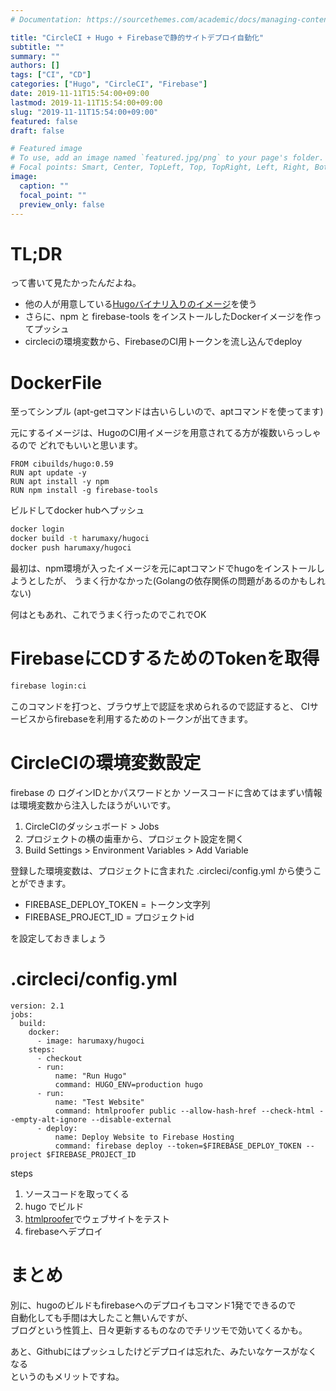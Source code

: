 ```yaml
---
# Documentation: https://sourcethemes.com/academic/docs/managing-content/

title: "CircleCI + Hugo + Firebaseで静的サイトデプロイ自動化"
subtitle: ""
summary: ""
authors: []
tags: ["CI", "CD"]
categories: ["Hugo", "CircleCI", "Firebase"]
date: 2019-11-11T15:54:00+09:00
lastmod: 2019-11-11T15:54:00+09:00
slug: "2019-11-11T15:54:00+09:00"
featured: false
draft: false

# Featured image
# To use, add an image named `featured.jpg/png` to your page's folder.
# Focal points: Smart, Center, TopLeft, Top, TopRight, Left, Right, BottomLeft, Bottom, BottomRight.
image:
  caption: ""
  focal_point: ""
  preview_only: false
---
```


# TL;DR
って書いて見たかったんだよね。

- 他の人が用意している[Hugoバイナリ入りのイメージ](https://github.com/cibuilds/hugo)を使う
- さらに、npm と firebase-tools をインストールしたDockerイメージを作ってプッシュ
- circleciの環境変数から、FirebaseのCI用トークンを流し込んでdeploy



# DockerFile

至ってシンプル
(apt-getコマンドは古いらしいので、aptコマンドを使ってます)

元にするイメージは、HugoのCI用イメージを用意されてる方が複数いらっしゃるので
どれでもいいと思います。

```
FROM cibuilds/hugo:0.59
RUN apt update -y 
RUN apt install -y npm 
RUN npm install -g firebase-tools
```

ビルドしてdocker hubへプッシュ
```bash
docker login
docker build -t harumaxy/hugoci
docker push harumaxy/hugoci
```


最初は、npm環境が入ったイメージを元にaptコマンドでhugoをインストールしようとしたが、
うまく行かなかった(Golangの依存関係の問題があるのかもしれない)

何はともあれ、これでうまく行ったのでこれでOK

# FirebaseにCDするためのTokenを取得

```bash
firebase login:ci
```

このコマンドを打つと、ブラウザ上で認証を求められるので認証すると、
CIサービスからfirebaseを利用するためのトークンが出てきます。


# CircleCIの環境変数設定

firebase の ログインIDとかパスワードとか
ソースコードに含めてはまずい情報は環境変数から注入したほうがいいです。

1. CircleCIのダッシュボード > Jobs
2. プロジェクトの横の歯車から、プロジェクト設定を開く
3. Build Settings > Environment Variables > Add Variable


登録した環境変数は、プロジェクトに含まれた .circleci/config.yml から使うことができます。


- FIREBASE_DEPLOY_TOKEN = トークン文字列
- FIREBASE_PROJECT_ID = プロジェクトid

を設定しておきましょう


# .circleci/config.yml

```yml: config.yml
version: 2.1
jobs:
  build:
    docker:
      - image: harumaxy/hugoci
    steps:
      - checkout
      - run:
          name: "Run Hugo"
          command: HUGO_ENV=production hugo
      - run:
          name: "Test Website"
          command: htmlproofer public --allow-hash-href --check-html --empty-alt-ignore --disable-external
      - deploy:
          name: Deploy Website to Firebase Hosting
          command: firebase deploy --token=$FIREBASE_DEPLOY_TOKEN --project $FIREBASE_PROJECT_ID
```


steps
1. ソースコードを取ってくる
2. hugo でビルド
3. [htmlproofer](https://github.com/gjtorikian/html-proofer)でウェブサイトをテスト
4. firebaseへデプロイ



# まとめ

別に、hugoのビルドもfirebaseへのデプロイもコマンド1発でできるので  
自動化しても手間は大したこと無いんですが、  
ブログという性質上、日々更新するものなのでチリツモで効いてくるかも。

あと、Githubにはプッシュしたけどデプロイは忘れた、みたいなケースがなくなる  
というのもメリットですね。